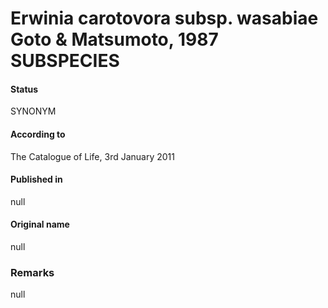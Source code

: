 Erwinia carotovora subsp. wasabiae Goto & Matsumoto, 1987 SUBSPECIES
=======

#### Status
SYNONYM

#### According to
The Catalogue of Life, 3rd January 2011

#### Published in
null

#### Original name
null

### Remarks
null